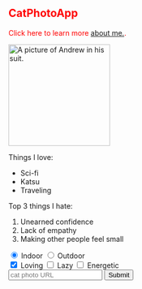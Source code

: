 <style>
  text { background-color: blue; }
  .red-text {
    color: red;
  }
</style>

<h2 class="red-text">CatPhotoApp</h2>
<main>
  <p class="red-text">Click here to learn more <a href="https://www.linkedin.com/in/andrewsterrell/">about me.</a>.</p>

  <a href="#"><img src="https://media-exp1.licdn.com/dms/image/C4E03AQH52I3GGhZ0yA/profile-displayphoto-shrink_400_400/0?e=1608163200&v=beta&t=OA3DyMD0WenuDA_qnwfpihhbIbiWQoKH4GjmX3ceQ98" alt="A picture of Andrew in his suit." width="200" height="200"></a>

  <div>
    <p>Things I love:</p>
    <ul>
      <li>Sci-fi</li>
      <li>Katsu</li>
      <li>Traveling</li>
    </ul>
    <p>Top 3 things I hate:</p>
    <ol>
      <li>Unearned confidence</li>
      <li>Lack of empathy</li>
      <li>Making other people feel small</li>
    </ol>
  </div>

  <form action="https://freecatphotoapp.com/submit-cat-photo">
    <label><input type="radio" name="indoor-outdoor" checked> Indoor</label>
    <label><input type="radio" name="indoor-outdoor"> Outdoor</label><br>
    <label><input type="checkbox" name="personality" checked> Loving</label>
    <label><input type="checkbox" name="personality"> Lazy</label>
    <label><input type="checkbox" name="personality"> Energetic</label><br>
    <input type="text" placeholder="cat photo URL" required>
    <button type="submit">Submit</button>
  </form>
</main>
